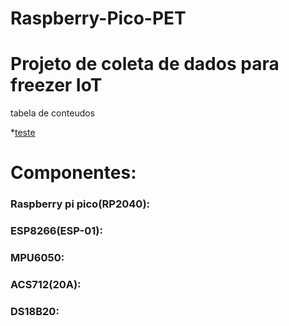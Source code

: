 # Raspberry-Pico-PET
# Projeto de coleta de dados para freezer IoT

tabela de conteudos 

  *[teste](#Componentes:) 








# Componentes:
###   Raspberry pi pico(RP2040):

###   ESP8266(ESP-01):

###   MPU6050:

###   ACS712(20A):

###   DS18B20:
